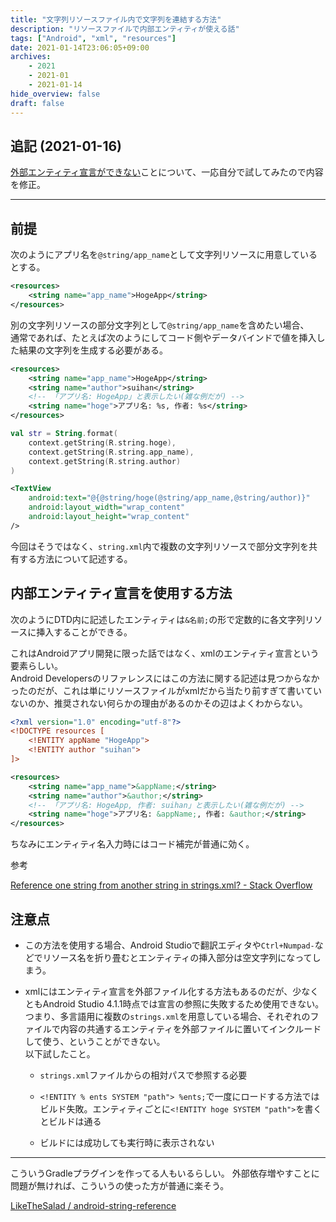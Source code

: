 ```yaml
---
title: "文字列リソースファイル内で文字列を連結する方法"
description: "リソースファイルで内部エンティティが使える話"
tags: ["Android", "xml", "resources"]
date: 2021-01-14T23:06:05+09:00
archives:
    - 2021
    - 2021-01
    - 2021-01-14
hide_overview: false
draft: false
---
```


## 追記 (2021-01-16)

[外部エンティティ宣言ができない](#注意点)ことについて、一応自分で試してみたので内容を修正。

---

## 前提

次のようにアプリ名を`@string/app_name`として文字列リソースに用意しているとする。

```xml:values/strings.xml
<resources>
    <string name="app_name">HogeApp</string>
</resources>
```

別の文字列リソースの部分文字列として`@string/app_name`を含めたい場合、  
通常であれば、たとえば次のようにしてコード側やデータバインドで値を挿入した結果の文字列を生成する必要がある。

```xml:res/values/strings.xml
<resources>
    <string name="app_name">HogeApp</string>
    <string name="author">suihan</string>
    <!-- 「アプリ名: HogeApp」と表示したい(雑な例だが) -->
    <string name="hoge">アプリ名: %s, 作者: %s</string>
</resources>
```

```kt:コードで文字列を作成する例.kt
val str = String.format(
    context.getString(R.string.hoge),
    context.getString(R.string.app_name),
    context.getString(R.string.author)
)
```

```xml:データバインディングで文字列を挿入する例.xml
<TextView
    android:text="@{@string/hoge(@string/app_name,@string/author)}"
    android:layout_width="wrap_content"
    android:layout_height="wrap_content"
/>
```

今回はそうではなく、`string.xml`内で複数の文字列リソースで部分文字列を共有する方法について記述する。

## 内部エンティティ宣言を使用する方法

次のようにDTD内に記述したエンティティは`&名前;`の形で定数的に各文字列リソースに挿入することができる。

これはAndroidアプリ開発に限った話ではなく、xmlのエンティティ宣言という要素らしい。  
Android Developersのリファレンスにはこの方法に関する記述は見つからなかったのだが、これは単にリソースファイルがxmlだから当たり前すぎて書いていないのか、推奨されない何らかの理由があるのかその辺はよくわからない。

```xml:res/values/strings.xml
<?xml version="1.0" encoding="utf-8"?>
<!DOCTYPE resources [
    <!ENTITY appName "HogeApp">
    <!ENTITY author "suihan">
]>

<resources>
    <string name="app_name">&appName;</string>
    <string name="author">&author;</string>
    <!-- 「アプリ名: HogeApp, 作者: suihan」と表示したい(雑な例だが) -->
    <string name="hoge">アプリ名: &appName;, 作者: &author;</string>
</resources>
```

ちなみにエンティティ名入力時にはコード補完が普通に効く。

参考

[Reference one string from another string in strings.xml? - Stack Overflow](https://stackoverflow.com/questions/4746058/reference-one-string-from-another-string-in-strings-xml)

## 注意点

- この方法を使用する場合、Android Studioで翻訳エディタや`Ctrl+Numpad-`などでリソース名を折り畳むとエンティティの挿入部分は空文字列になってしまう。

- xmlにはエンティティ宣言を外部ファイル化する方法もあるのだが、少なくともAndroid Studio 4.1.1時点では宣言の参照に失敗するため使用できない。  
つまり、多言語用に複数の`strings.xml`を用意している場合、それぞれのファイルで内容の共通するエンティティを外部ファイルに置いてインクルードして使う、ということができない。  
以下試したこと。

  - `strings.xml`ファイルからの相対パスで参照する必要

  - `<!ENTITY % ents SYSTEM "path"> %ents;`で一度にロードする方法ではビルド失敗。エンティティごとに`<!ENTITY hoge SYSTEM "path">`を書くとビルドは通る

  - ビルドには成功しても実行時に表示されない

---

こういうGradleプラグインを作ってる人もいるらしい。
外部依存増やすことに問題が無ければ、こういうの使った方が普通に楽そう。

[LikeTheSalad / android-string-reference](https://github.com/LikeTheSalad/Android-string-reference)
